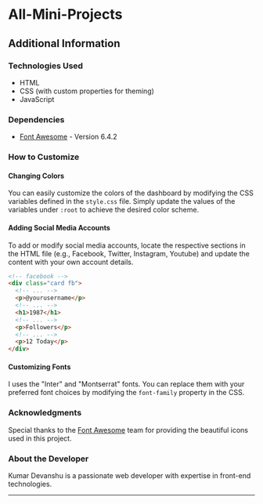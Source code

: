 # All-Mini-Projects

## Additional Information

### Technologies Used

- HTML
- CSS (with custom properties for theming)
- JavaScript

### Dependencies

- [Font Awesome](https://fontawesome.com/) - Version 6.4.2

### How to Customize

#### Changing Colors

You can easily customize the colors of the dashboard by modifying the CSS variables defined in the `style.css` file. Simply update the values of the variables under `:root` to achieve the desired color scheme.

#### Adding Social Media Accounts

To add or modify social media accounts, locate the respective sections in the HTML file (e.g., Facebook, Twitter, Instagram, Youtube) and update the content with your own account details.

```html
<!-- facebook -->
<div class="card fb">
  <!-- ... -->
  <p>@yourusername</p>
  <!-- ... -->
  <h1>1987</h1>
  <!-- ... -->
  <p>Followers</p>
  <!-- ... -->
  <p>12 Today</p>
</div>
```

#### Customizing Fonts

I uses the "Inter" and "Montserrat" fonts. You can replace them with your preferred font choices by modifying the `font-family` property in the CSS.


### Acknowledgments

Special thanks to the [Font Awesome](https://fontawesome.com/) team for providing the beautiful icons used in this project.

### About the Developer

Kumar Devanshu is a passionate web developer with expertise in front-end technologies. 

---